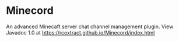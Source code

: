 # Minecord
An advanced Minecaft server chat channel management plugin.
View Javadoc 1.0 at https://rcextract.github.io/Minecord/index.html
